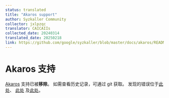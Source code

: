 ```yaml
---
status: translated
title: "Akaros support"
author: Syzkaller Community
collector: jxlpzqc
translator: CAICAIIs
collected_date: 20240314
translated_date: 20250218
link: https://github.com/google/syzkaller/blob/master/docs/akaros/README.md
---
```


# Akaros 支持

[Akaros](http://akaros.cs.berkeley.edu/) 支持已被**移除**。
如需查看历史记录，可通过 git 获取。
发现的错误位于[此处](https://groups.google.com/forum/#!searchin/akaros/syzbot)、
[此处](https://syzkaller.appspot.com/akaros)
及[此处](https://github.com/brho/akaros/issues?q=is%3Aissue+syzkaller)。
```

